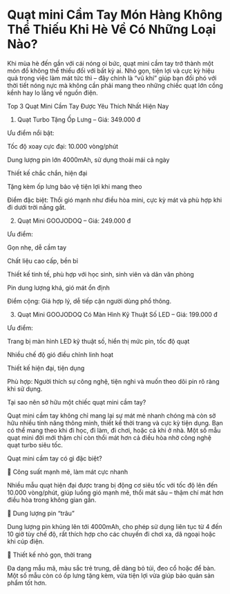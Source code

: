 # Quạt mini Cầm Tay Món Hàng Không Thể Thiếu Khi Hè Về Có Những Loại Nào?

Khi mùa hè đến gần với cái nóng oi bức, quạt mini cầm tay trở thành một món đồ không thể thiếu đối với bất kỳ ai. Nhỏ gọn, tiện lợi và cực kỳ hiệu quả trong việc làm mát tức thì – đây chính là “vũ khí” giúp bạn đối phó với thời tiết nóng nực mà không cần phải mang theo những chiếc quạt lớn cồng kềnh hay lo lắng về nguồn điện.

Top 3 Quạt Mini Cầm Tay Được Yêu Thích Nhất Hiện Nay

1. Quạt Turbo Tặng Ốp Lưng – Giá: 349.000 đ

Ưu điểm nổi bật:

Tốc độ xoay cực đại: 10.000 vòng/phút

Dung lượng pin lớn 4000mAh, sử dụng thoải mái cả ngày

Thiết kế chắc chắn, hiện đại

Tặng kèm ốp lưng bảo vệ tiện lợi khi mang theo

Điểm đặc biệt: Thổi gió mạnh như điều hòa mini, cực kỳ mát và phù hợp khi đi dưới trời nắng gắt.

2. Quạt Mini GOOJODOQ – Giá: 249.000 đ

Ưu điểm:

Gọn nhẹ, dễ cầm tay

Chất liệu cao cấp, bền bỉ

Thiết kế tinh tế, phù hợp với học sinh, sinh viên và dân văn phòng

Pin dung lượng khá, gió mát ổn định

Điểm cộng: Giá hợp lý, dễ tiếp cận người dùng phổ thông.

3. Quạt Mini GOOJODOQ Có Màn Hình Kỹ Thuật Số LED – Giá: 199.000 đ

Ưu điểm:

Trang bị màn hình LED kỹ thuật số, hiển thị mức pin, tốc độ quạt

Nhiều chế độ gió điều chỉnh linh hoạt

Thiết kế hiện đại, tiện dụng

Phù hợp: Người thích sự công nghệ, tiện nghi và muốn theo dõi pin rõ ràng khi sử dụng.

Tại sao nên sở hữu một chiếc quạt mini cầm tay?

Quạt mini cầm tay không chỉ mang lại sự mát mẻ nhanh chóng mà còn sở hữu nhiều tính năng thông minh, thiết kế thời trang và cực kỳ tiện dụng. Bạn có thể mang theo khi đi học, đi làm, đi chơi, hoặc cả khi ở nhà. Một số mẫu quạt mini đời mới thậm chí còn thổi mát hơn cả điều hòa nhờ công nghệ quạt turbo siêu tốc.

Quạt mini cầm tay có gì đặc biệt?

💨 Công suất mạnh mẽ, làm mát cực nhanh

Nhiều mẫu quạt hiện đại được trang bị động cơ siêu tốc với tốc độ lên đến 10.000 vòng/phút, giúp luồng gió mạnh mẽ, thổi mát sâu – thậm chí mát hơn điều hòa trong không gian gần.

🔋 Dung lượng pin “trâu”

Dung lượng pin khủng lên tới 4000mAh, cho phép sử dụng liên tục từ 4 đến 10 giờ tùy chế độ, rất thích hợp cho các chuyến đi chơi xa, dã ngoại hoặc khi cúp điện.

👜 Thiết kế nhỏ gọn, thời trang

Đa dạng mẫu mã, màu sắc trẻ trung, dễ dàng bỏ túi, đeo cổ hoặc để bàn. Một số mẫu còn có ốp lưng tặng kèm, vừa tiện lợi vừa giúp bảo quản sản phẩm tốt hơn.
